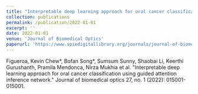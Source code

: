 ```yaml
---
title: "Interpretable deep learning approach for oral cancer classification using guided attention inference network"
collection: publications
permalink: /publication/2022-01-01
excerpt: ''
date: 2022-01-01
venue: 'Journal of Biomedical Optics'
paperurl: 'https://www.spiedigitallibrary.org/journals/journal-of-biomedical-optics/volume-27/issue-1/015001/Interpretable-deep-learning-approach-for-oral-cancer-classification-using-guided/10.1117/1.JBO.27.1.015001.full'
---
```

Figueroa, Kevin Chew*, Bofan Song*, Sumsum Sunny, Shaobai Li, Keerthi Gurushanth, Pramila Mendonca, Nirza Mukhia et al. "Interpretable deep learning approach for oral cancer classification using guided attention inference network." Journal of biomedical optics 27, no. 1 (2022): 015001-015001.
